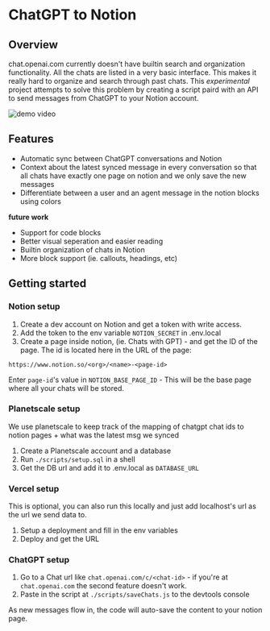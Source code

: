 # ChatGPT to Notion

## Overview

chat.openai.com currently doesn't have builtin search and organization functionality. All the chats are listed in a very basic interface. This makes it really hard to organize and search through past chats.
This _experimental_ project attempts to solve this problem by creating a script paird with an API to send messages from ChatGPT to your Notion account.

![demo video]()

## Features

- Automatic sync between ChatGPT conversations and Notion
- Context about the latest synced message in every conversation so that all chats have exactly one page on notion and we only save the new messages
- Differentiate between a user and an agent message in the notion blocks using colors

**future work**

- Support for code blocks
- Better visual seperation and easier reading
- Builtin organization of chats in Notion
- More block support (ie. callouts, headings, etc)

## Getting started

### Notion setup

1. Create a dev account on Notion and get a token with write access.
2. Add the token to the env variable `NOTION_SECRET` in .env.local
3. Create a page inside notion, (ie. Chats with GPT) - and get the ID of the page. The id is located here in the URL of the page:

```
https://www.notion.so/<org>/<name>-<page-id>
```

Enter `page-id`'s value in `NOTION_BASE_PAGE_ID` - This will be the base page where all your chats will be stored.

### Planetscale setup

We use planetscale to keep track of the mapping of chatgpt chat ids to notion pages + what was the latest msg we synced

1. Create a Planetscale account and a database
2. Run `./scripts/setup.sql` in a shell
3. Get the DB url and add it to .env.local as `DATABASE_URL`

### Vercel setup

This is optional, you can also run this locally and just add localhost's url as the url we send data to.

1. Setup a deployment and fill in the env variables
1. Deploy and get the URL

### ChatGPT setup

1. Go to a Chat url like `chat.openai.com/c/<chat-id>` - if you're at `chat.openai.com` the second feature doesn't work.
2. Paste in the script at `./scripts/saveChats.js` to the devtools console

As new messages flow in, the code will auto-save the content to your notion page.
